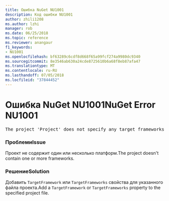 ```yaml
---
title: Ошибка NuGet NU1001
description: Код ошибки NU1001
author: zhili1208
ms.author: lzhi
manager: rob
ms.date: 06/25/2018
ms.topic: reference
ms.reviewer: anangaur
f1_keywords:
- NU1001
ms.openlocfilehash: bf63289c6cdf8d668f65a99fcf274a9980dc9340
ms.sourcegitcommit: 8e3546ab630a24cde8725610b6a68f8eb87afa47
ms.translationtype: MT
ms.contentlocale: ru-RU
ms.lasthandoff: 07/05/2018
ms.locfileid: "37844452"
---
```

# <a name="nuget-error-nu1001"></a><span data-ttu-id="2572c-103">Ошибка NuGet NU1001</span><span class="sxs-lookup"><span data-stu-id="2572c-103">NuGet Error NU1001</span></span>

<pre>The project 'Project' does not specify any target frameworks in 'ProjectFile'</pre>

### <a name="issue"></a><span data-ttu-id="2572c-104">Проблеми</span><span class="sxs-lookup"><span data-stu-id="2572c-104">Issue</span></span>
<span data-ttu-id="2572c-105">Проект не содержит один или несколько платформ.</span><span class="sxs-lookup"><span data-stu-id="2572c-105">The project doesn't contain one or more frameworks.</span></span>

### <a name="solution"></a><span data-ttu-id="2572c-106">Решение</span><span class="sxs-lookup"><span data-stu-id="2572c-106">Solution</span></span>
<span data-ttu-id="2572c-107">Добавить `TargetFramework` или `TargetFrameworks` свойства для указанного файла проекта.</span><span class="sxs-lookup"><span data-stu-id="2572c-107">Add a `TargetFramework` or `TargetFrameworks` property to the specified project file.</span></span>
